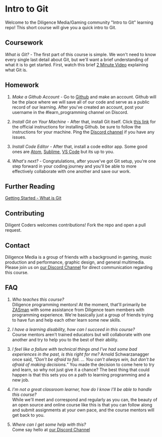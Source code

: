 # Intro to Git

Welcome to the Diligence Media/Gaming community "Intro to Git" learning repo! This short course will give you a quick intro to Git.

## Coursework

*What is Git?* - The first part of this course is simple. We won't need to know every single last detail about Git, but we'll want a brief understanding of what it is to get started. First, watch this brief [2 Minute Video](https://www.youtube.com/watch?v=2ReR1YJrNOM) explaining what Git is.

## Homework

1) *Make a Github Account* - Go to [Github](https://www.github.com) and make an account. Github will be the place where we will save all of our code and serve as a public record of our learning. After you've created an account, post your username in the #learn_programming channel on Discord.

2) *Install Git on Your Machine* - After that, install Git itself. Click [this link](https://github.com/git-guides/install-git) for the official instructions for installing Github. be sure to follow the instructions for your machine. Ping the [Discord channel](https://discord.gg/rRGukhvEYE) if you have any issues.

3) *Install Code Editor* - After that, install a code editor app. Some good ones are [Atom](https://atom.io/), [Sublime](https://www.sublimetext.com/), [VS Code](https://code.visualstudio.com/) but its up to you.

5) *What's next?* - Congratulations, after youve've got Git setup, you're one step forward in your coding journey and you'll be able to more effectively collaborate with one another and save our work.

## Further Reading

[Getting Started - What is Git](https://git-scm.com/book/en/v2/Getting-Started-What-is-Git%3F)

## Contributing
Diligent Coders welcomes contributions! Fork the repo and open a pull request.

## Contact
Diligence Media is a group of friends with a background in gaming, music production and performance, graphic design, and general multimedia. Please join us on [our Discord Channel](https://discord.gg/rRGukhvEYE) for direct communication regarding this course.

## FAQ
1. _Who teaches this course?_ <br>
Diligence programming mentors! At the moment, that'll primarily be [ZASman](https://github.com/ZASMan) with some assistance from Diligence team members with programming experience. We're basically just a group of friends trying to have fun and help each other learn some new skills.<br>

2. _I have a learning disability, how can I succeed in this course?_<br>
Course mentors aren't trained educators but will collaborate with one another and try to help you to the best of their ability.<br>

3. _I feel like a failure with technical things and I've had some bad experiences in the past, is this right for me?_
Arnold Schwarzanagger once said, _"Don't be afraid to fail. ... You can't always win, but don't be afraid of making decisions."_ You made the decision to come here to try and learn, so why not just give it a chance? The best thing that could happen is that this sets you on a path to learning programming and a new job.

4. _I'm not a great classroom learner, how do I know I'll be able to handle this course?_<br>
While we'll meet and correspond and regularly as you can, the beauty of an open source and online course like this is that you can follow along and submit assignments at your own pace, and the course mentors will get back to you.

5. _Where can I get some help with this?_ <br>
Come say hello at [our Discord Channel](https://discord.gg/rRGukhvEYE)
